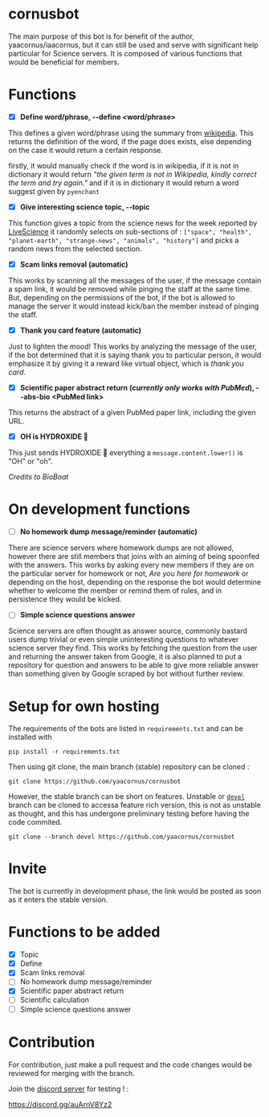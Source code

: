 # cornusbot

The main purpose of this bot is for benefit of the author, yaacornus/iaacornus, but it can still be used and serve with significant help particular for Science servers. It is composed of various functions that would be beneficial for members.

# Functions

- [X] **Define word/phrase, --define <word/phrase>**

This defines a given word/phrase using the summary from [wikipedia](https://www.wikipedia.org/). This returns the definition of the word, if the page does exists, else depending on the case it would return a certain response.

  firstly, it would manually check if the word is in wikipedia, if it is not in dictionary it would return _"the given term is not in Wikipedia, kindly correct the term and try again."_ and if it is in dictionary it would return a word suggest given by `pyenchant`

- [X] **Give interesting science topic, --topic**

This function gives a topic from the science news for the week reported by [LiveScience](https://www.livescience.com/) it randomly selects on sub-sections of : `["space", "health", "planet-earth", "strange-news", "animals", "history"]` and picks a random news from the selected section.

- [X] **Scam links removal (automatic)**

This works by scanning all the messages of the user, if the message contain a spam link, it would be removed while pinging the staff at the same time. But, depending on the permissions of the bot, if the bot is allowed to manage the server it would instead kick/ban the member instead of pinging the staff.

- [X] **Thank you card feature (automatic)**

Just to lighten the mood! This works by analyzing the message of the user, if the bot determined that it is saying thank you to particular person, it would emphasize it by giving it a reward like virtual object, which is _thank you card_.

- [X] **Scientific paper abstract return (_currently only works with PubMed_), --abs-bio \<PubMed link\>**

This returns the abstract of a given PubMed paper link, including the given URL.

- [X] **OH is HYDROXIDE 🧪**

This just sends HYDROXIDE 🧪 everything a `message.content.lower()` is "OH" or "oh".

_Credits to BioBoat_

# On development functions

- [ ] **No homework dump message/reminder (automatic)**

There are science servers where homework dumps are not allowed, however there are still members that joins with an aiming of being spoonfed with the answers. This works by asking every new members if they are on the particular server for homework or not, _Are you here for homework_ or depending on the host, depending on the response the bot would determine whether to welcome the member or remind them of rules, and in persistence they would be kicked.

- [ ] **Simple science questions answer**

Science servers are often thought as answer source, commonly bastard users dump trivial or even simple uninteresting questions to whatever science server they find. This works by fetching the question from the user and returning the answer taken from Google, it is also planned to put a repository for question and answers to be able to give more reliable answer than something given by Google scraped by bot without further review.

# Setup for own hosting

The requirements of the bots are listed in `requirements.txt` and can be installed with

    pip install -r requirements.txt
    
Then using git clone, the main branch (stable) repository can be cloned :

    git clone https://github.com/yaacornus/cornusbot
    
However, the stable branch can be short on features. Unstable or [`devel`](https://github.com/yaacornus/cornusbot/tree/devel) branch can be cloned to accessa feature rich version, this is not as unstable as thought, and this has undergone preliminary testing before having the code commited.

    git clone --branch devel https://github.com/yaacornus/cornusbot

# Invite

The bot is currently in development phase, the link would be posted as soon as it enters the stable version.

# Functions to be added

- [X] Topic
- [X] Define
- [X] Scam links removal
- [ ] No homework dump message/reminder
- [X] Scientific paper abstract return
- [ ] Scientific calculation
- [ ] Simple science questions answer

# Contribution

For contribution, just make a pull request and the code changes would be reviewed for merging with the branch.

Join the [discord server](https://discord.gg/auArnV8Yz2) for testing ! :

https://discord.gg/auArnV8Yz2
